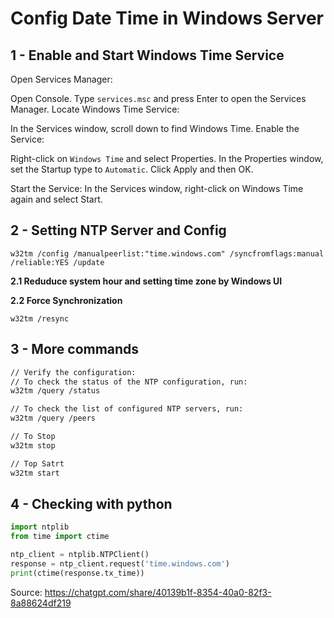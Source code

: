 # Config Date Time in Windows Server

## 1 - Enable and Start Windows Time Service
Open Services Manager:

Open Console.
Type `services.msc` and press Enter to open the Services Manager.
Locate Windows Time Service:

In the Services window, scroll down to find Windows Time.
Enable the Service:

Right-click on `Windows Time` and select Properties.
In the Properties window, set the Startup type to `Automatic`.
Click Apply and then OK.

Start the Service:
In the Services window, right-click on Windows Time again and select Start.

## 2 - Setting NTP Server and Config

```
w32tm /config /manualpeerlist:"time.windows.com" /syncfromflags:manual /reliable:YES /update
```

**2.1 Reduduce system hour and setting time zone by Windows UI**

**2.2 Force Synchronization**

```
w32tm /resync
```

## 3 - More commands

```sh
// Verify the configuration:
// To check the status of the NTP configuration, run:
w32tm /query /status

// To check the list of configured NTP servers, run:
w32tm /query /peers

// To Stop
w32tm stop

// Top Satrt
w32tm start
```

## 4 - Checking with python

```python
import ntplib
from time import ctime

ntp_client = ntplib.NTPClient()
response = ntp_client.request('time.windows.com')
print(ctime(response.tx_time))
```

Source: https://chatgpt.com/share/40139b1f-8354-40a0-82f3-8a88624df219

